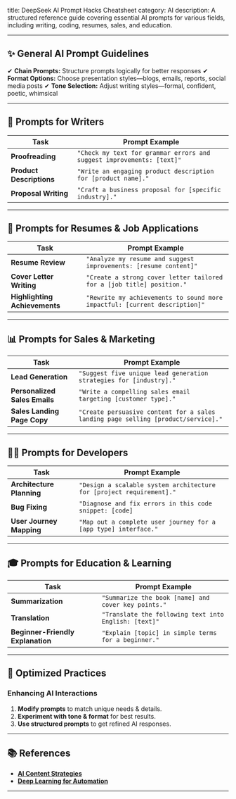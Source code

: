 title: DeepSeek AI Prompt Hacks Cheatsheet
category: AI
description: A structured reference guide covering essential AI prompts for various fields, including writing, coding, resumes, sales, and education.

---

## ✨ **General AI Prompt Guidelines**

✔ **Chain Prompts:** Structure prompts logically for better responses
✔ **Format Options:** Choose presentation styles—blogs, emails, reports, social media posts
✔ **Tone Selection:** Adjust writing styles—formal, confident, poetic, whimsical

---

## 📝 **Prompts for Writers**

| Task                           | Prompt Example                                                          |
| ------------------------------ | ----------------------------------------------------------------------- |
| **Proofreading**         | `"Check my text for grammar errors and suggest improvements: [text]"` |
| **Product Descriptions** | `"Write an engaging product description for [product name]."`         |
| **Proposal Writing**     | `"Craft a business proposal for [specific industry]."`                |

---

## 💼 **Prompts for Resumes & Job Applications**

| Task                                | Prompt Example                                                               |
| ----------------------------------- | ---------------------------------------------------------------------------- |
| **Resume Review**             | `"Analyze my resume and suggest improvements: [resume content]"`           |
| **Cover Letter Writing**      | `"Create a strong cover letter tailored for a [job title] position."`      |
| **Highlighting Achievements** | `"Rewrite my achievements to sound more impactful: [current description]"` |

---

## 📊 **Prompts for Sales & Marketing**

| Task                                | Prompt Example                                                                      |
| ----------------------------------- | ----------------------------------------------------------------------------------- |
| **Lead Generation**           | `"Suggest five unique lead generation strategies for [industry]."`                |
| **Personalized Sales Emails** | `"Write a compelling sales email targeting [customer type]."`                     |
| **Sales Landing Page Copy**   | `"Create persuasive content for a sales landing page selling [product/service]."` |

---

## 👨‍💻 **Prompts for Developers**

| Task                            | Prompt Example                                                         |
| ------------------------------- | ---------------------------------------------------------------------- |
| **Architecture Planning** | `"Design a scalable system architecture for [project requirement]."` |
| **Bug Fixing**            | `"Diagnose and fix errors in this code snippet: [code]`              |
| **User Journey Mapping**  | `"Map out a complete user journey for a [app type] interface."`      |

---

## 🎓 **Prompts for Education & Learning**

| Task                                    | Prompt Example                                          |
| --------------------------------------- | ------------------------------------------------------- |
| **Summarization**                 | `"Summarize the book [name] and cover key points."`   |
| **Translation**                   | `"Translate the following text into English: [text]"` |
| **Beginner-Friendly Explanation** | `"Explain [topic] in simple terms for a beginner."`   |

---

## 🔄 **Optimized Practices**

### **Enhancing AI Interactions**

1. **Modify prompts** to match unique needs & details.
2. **Experiment with tone & format** for best results.
3. **Use structured prompts** to get refined AI responses.

---

## 📚 **References**

- **[AI Content Strategies](https://www.openai.com/blog/)**
- **[Deep Learning for Automation](https://huggingface.co/docs/)**

---

